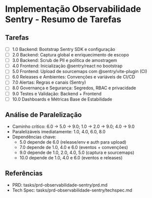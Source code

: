 # Implementação Observabilidade Sentry - Resumo de Tarefas

## Tarefas

- [ ] 1.0 Backend: Bootstrap Sentry SDK e configuração
- [ ] 2.0 Backend: Captura global e enriquecimento de escopo
- [ ] 3.0 Backend: Scrub de PII e política de amostragem
- [ ] 4.0 Frontend: Inicialização @sentry/react no bootstrap
- [ ] 5.0 Frontend: Upload de sourcemaps com @sentry/vite-plugin (CI)
- [ ] 6.0 Releases e Ambientes: Convenções e variáveis de CI/CD
- [ ] 7.0 Alertas: Regras e canais (Sentry)
- [ ] 8.0 Governança e Segurança: Segredos, RBAC e privacidade
- [ ] 9.0 Testes e Validação: Backend + Frontend
- [ ] 10.0 Dashboards e Métricas Base de Estabilidade

## Análise de Paralelização

- Caminho crítico: 6.0 → 5.0 → 9.0; 1.0 → 2.0 → 9.0; 4.0 → 9.0
- Paralelizáveis imediatamente: 1.0, 4.0, 6.0, 8.0
- Dependências chave:
  - 5.0 depende de 6.0 (release/env e auth para upload)
  - 7.0 depende de 1.0, 4.0 e 6.0 (eventos + convenções)
  - 9.0 depende de 1.0, 2.0, 4.0, 5.0 (captura e sourcemaps)
  - 10.0 depende de 1.0, 4.0 e 6.0 (eventos e releases)

## Referências

- PRD: tasks/prd-observabilidade-sentry/prd.md
- Tech Spec: tasks/prd-observabilidade-sentry/techspec.md

